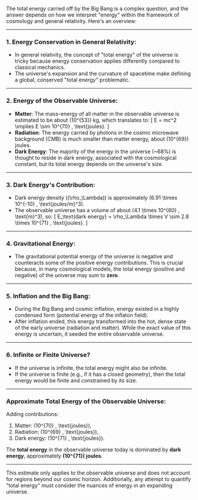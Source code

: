 The total energy carried off by the Big Bang is a complex question, and the answer depends on how we interpret "energy" within the framework of cosmology and general relativity. Here's an overview:

---

### 1. **Energy Conservation in General Relativity**:
- In general relativity, the concept of "total energy" of the universe is tricky because energy conservation applies differently compared to classical mechanics. 
- The universe's expansion and the curvature of spacetime make defining a global, conserved "total energy" problematic.

---

### 2. **Energy of the Observable Universe**:
- **Matter**: The mass-energy of all matter in the observable universe is estimated to be about \(10^{53}\) kg, which translates to:
  \[
  E = mc^2 \implies E \sim 10^{70} \, \text{joules}.
  \]
- **Radiation**: The energy carried by photons in the cosmic microwave background (CMB) is much smaller than matter energy, about \(10^{69}\) joules.
- **Dark Energy**: The majority of the energy in the universe (~68%) is thought to reside in dark energy, associated with the cosmological constant, but its total energy depends on the universe's size.

---

### 3. **Dark Energy's Contribution**:
- Dark energy density (\(\rho_\Lambda\)) is approximately \(6.91 \times 10^{-10} \, \text{joules/m}^3\).
- The observable universe has a volume of about \(4.1 \times 10^{80} \, \text{m}^3\), so:
  \[
  E_\text{dark energy} = \rho_\Lambda \times V \sim 2.8 \times 10^{71} \, \text{joules}.
  \]

---

### 4. **Gravitational Energy**:
- The gravitational potential energy of the universe is negative and counteracts some of the positive energy contributions. This is crucial because, in many cosmological models, the total energy (positive and negative) of the universe may sum to **zero**.

---

### 5. **Inflation and the Big Bang**:
- During the Big Bang and cosmic inflation, energy existed in a highly condensed form (potential energy of the inflaton field).
- After inflation ended, this energy transformed into the hot, dense state of the early universe (radiation and matter). While the exact value of this energy is uncertain, it seeded the entire observable universe.

---

### 6. **Infinite or Finite Universe?**
- If the universe is infinite, the total energy might also be infinite.
- If the universe is finite (e.g., if it has a closed geometry), then the total energy would be finite and constrained by its size.

---

### Approximate Total Energy of the Observable Universe:
Adding contributions:
1. Matter: \(10^{70} \, \text{joules}\),
2. Radiation: \(10^{69} \, \text{joules}\),
3. Dark energy: \(10^{71} \, \text{joules}\).

The **total energy** in the observable universe today is dominated by **dark energy**, approximately **\(10^{71}\) joules**.

---

This estimate only applies to the observable universe and does not account for regions beyond our cosmic horizon. Additionally, any attempt to quantify "total energy" must consider the nuances of energy in an expanding universe.

